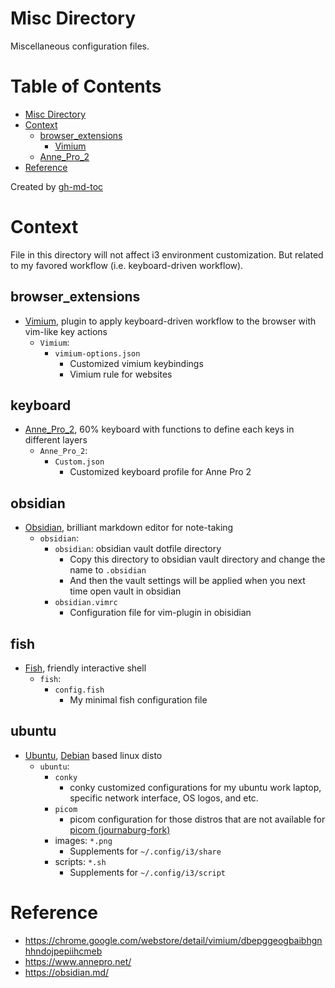 # Misc Directory
Miscellaneous configuration files.

Table of Contents
=================

* [Misc Directory](#misc-directory)
* [Context](#context)
   * [browser_extensions](#browser_extensions)
      * [Vimium](#vimium)
   * [Anne_Pro_2](#anne_pro_2)
* [Reference](#reference)

Created by [gh-md-toc](https://github.com/ekalinin/github-markdown-toc)

# Context
File in this directory will not affect i3 environment customization.
But related to my favored workflow (i.e. keyboard-driven workflow).

## browser_extensions
- [Vimium](https://chrome.google.com/webstore/detail/vimium/dbepggeogbaibhgnhhndojpepiihcmeb), plugin to apply keyboard-driven workflow to the browser with vim-like key actions
    - `Vimium`:
        - `vimium-options.json`
            - Customized vimium keybindings
            - Vimium rule for websites

## keyboard
- [Anne_Pro_2](https://www.annepro.net/), 60% keyboard with functions to define each keys in different layers
    - `Anne_Pro_2`:
        - `Custom.json`
            - Customized keyboard profile for Anne Pro 2

## obsidian
- [Obsidian](https://obsidian.md/), brilliant markdown editor for note-taking
    - `obsidian`:
        - `obsidian`: obsidian vault dotfile directory
            - Copy this directory to obsidian vault directory and change the name to `.obsidian`
            - And then the vault settings will be applied when you next time open vault in obsidian
        - `obsidian.vimrc`
            - Configuration file for vim-plugin in obisidian

## fish
- [Fish](https://fishshell.com/), friendly interactive shell
    - `fish`:
        - `config.fish`
            - My minimal fish configuration file

## ubuntu
- [Ubuntu](https://ubuntu.com/), [Debian](https://www.debian.org/) based linux disto
    - `ubuntu`:
        - `conky`
            - conky customized configurations for my ubuntu work laptop, specific network interface, OS logos, and etc.
        - `picom`
            - picom configuration for those distros that are not available for [picom (journaburg-fork)](https://github.com/jonaburg/picom)
        - images: `*.png`
            - Supplements for `~/.config/i3/share`
        - scripts: `*.sh`
            - Supplements for `~/.config/i3/script`

# Reference
- https://chrome.google.com/webstore/detail/vimium/dbepggeogbaibhgnhhndojpepiihcmeb
- https://www.annepro.net/
- https://obsidian.md/
